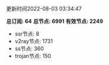 更新时间2022-08-03 03:34:47

**总订阅: 64**
**总节点: 6991**
**有效节点: 2249**
- ssr节点: 8
- v2ray节点: 1731
- ss节点: 360
- trojan节点: 150
